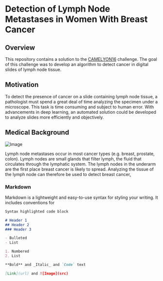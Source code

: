 # Detection of Lymph Node Metastases in Women With Breast Cancer

## Overview

This repository contains a solution to the [CAMELYON16](https://camelyon16.grand-challenge.org/Home/) challenge. The goal of this challenge was to develop an algorithm to detect cancer in digital slides of lymph node tissue.

## Motivation

To detect the presence of cancer on a slide containing lymph node tissue, a pathologist must spend a great deal of time analyzing the specimen under a microscope. This task is time consuming and subject to human error. With advancements in deep learning, an automated solution could be developed to analyze slides more efficiently and objectively. 

## Medical Background

![Image](https://grand-challenge-public-prod.s3.amazonaws.com/f/challenge/65/5ec25408-41fb-4075-a95f-4e855caee0c3/lymphNode.png)

Lymph node metastases occur in most cancer types (e.g. breast, prostate, colon). Lymph nodes are small glands that filter lymph, the fluid that circulates through the lymphatic system. The lymph nodes in the underarm are the first place breast cancer is likely to spread. Analyzing the tissue of the lymph node can therefore be used to detect breast cancer[.](https://camelyon16.grand-challenge.org/Background/) 


### Markdown

Markdown is a lightweight and easy-to-use syntax for styling your writing. It includes conventions for

```markdown
Syntax highlighted code block

# Header 1
## Header 2
### Header 3

- Bulleted
- List

1. Numbered
2. List

**Bold** and _Italic_ and `Code` text

[Link](url) and ![Image](src)
```



